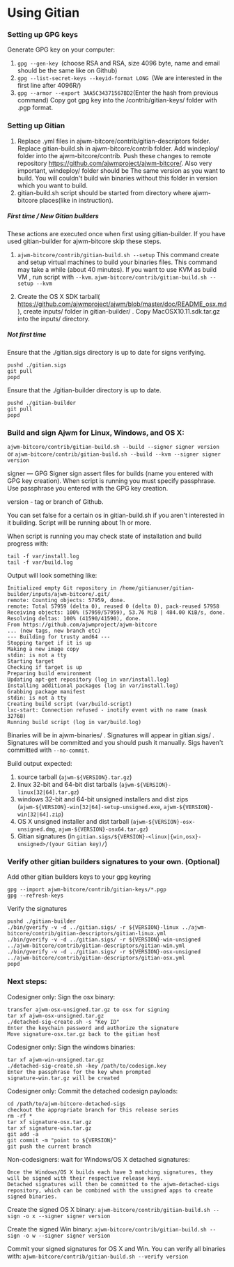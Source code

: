 Using Gitian
====================
### Setting up GPG keys
Generate GPG key on your computer:
1. ```gpg --gen-key ```(choose RSA and RSA, size 4096 byte, name and email should be the same like on Github)
2. ```gpg --list-secret-keys --keyid-format LONG ```(We are interested in the first line after 4096R/)
3. ```gpg --armor --export 3AA5C34371567BD2```(Enter the hash from previous command)
Copy got gpg key into the /contrib/gitian-keys/ folder with .pgp format.
### Setting up Gitian
1. Replace .yml files in ajwm-bitcore/contrib/gitian-descriptors folder. Replace gitian-build.sh in ajwm-bitcore/contrib folder. Add windeploy/ folder into the ajwm-bitcore/contrib. Push these changes to remote repository https://github.com/ajwmproject/ajwm-bitcore/. Also very important, windeploy/ folder should be The same version as you want to build. You will couldn't build win binaries without this folder in version which you want to build.
2. gitian-build.sh script should be started from directory where ajwm-bitcore places(like in instruction).
##### First time / New Gitian builders
These actions are executed once when first using gitian-builder. If you have used gitian-builder for ajwm-bitcore skip these steps.
1. ```ajwm-bitcore/contrib/gitian-build.sh --setup``` This command create and setup virtual machines to build your binaries files. This command may take a while (about 40 minutes). If you want to use KVM as build VM , run script with ```--kvm```.
    ```ajwm-bitcore/contrib/gitian-build.sh --setup --kvm```

2. Create the OS X SDK tarball( https://github.com/ajwmproject/ajwm/blob/master/doc/README_osx.md), create inputs/ folder in gitian-builder/ . Copy MacOSX10.11.sdk.tar.gz into the inputs/ directory.
##### Not first time
Ensure that the ./gitian.sigs directory is up to date for signs verifying.

    pushd ./gitian.sigs
    git pull
    popd

Ensure that the ./gitian-builder directory is up to date.

    pushd ./gitian-builder
    git pull
    popd

### Build and sign Ajwm for Linux, Windows, and OS X:

  ```ajwm-bitcore/contrib/gitian-build.sh --build --signer signer version``` or
  ```ajwm-bitcore/contrib/gitian-build.sh --build --kvm --signer signer version```

signer — GPG Signer sign assert files for builds (name you entered with GPG key creation). When script is running you must specify passphrase. Use passphrase you entered with the GPG key creation.

version - tag or branch of Github.

You can set false for a certain os in gitian-build.sh if you aren't interested in it building.
Script will be running about 1h or more.

When script is running you may check state of installation and build progress with:

    tail -f var/install.log
    tail -f var/build.log

Output will look something like:

    Initialized empty Git repository in /home/gitianuser/gitian-builder/inputs/ajwm-bitcore/.git/
    remote: Counting objects: 57959, done.
    remote: Total 57959 (delta 0), reused 0 (delta 0), pack-reused 57958
    Receiving objects: 100% (57959/57959), 53.76 MiB | 484.00 KiB/s, done.
    Resolving deltas: 100% (41590/41590), done.
    From https://github.com/ajwmproject/ajwm-bitcore
    ... (new tags, new branch etc)
    --- Building for trusty amd64 ---
    Stopping target if it is up
    Making a new image copy
    stdin: is not a tty
    Starting target
    Checking if target is up
    Preparing build environment
    Updating apt-get repository (log in var/install.log)
    Installing additional packages (log in var/install.log)
    Grabbing package manifest
    stdin: is not a tty
    Creating build script (var/build-script)
    lxc-start: Connection refused - inotify event with no name (mask 32768)
    Running build script (log in var/build.log)


Binaries will be in ajwm-binaries/ . Signatures will appear in gitian.sigs/ . Signatures will be committed and you should push it manually. Sigs haven't committed with ```--no-commit```.

Build output expected:

  1. source tarball (`ajwm-${VERSION}.tar.gz`)
  2. linux 32-bit and 64-bit dist tarballs (`ajwm-${VERSION}-linux[32|64].tar.gz`)
  3. windows 32-bit and 64-bit unsigned installers and dist zips (`ajwm-${VERSION}-win[32|64]-setup-unsigned.exe`, `ajwm-${VERSION}-win[32|64].zip`)
  4. OS X unsigned installer and dist tarball (`ajwm-${VERSION}-osx-unsigned.dmg`, `ajwm-${VERSION}-osx64.tar.gz`)
  5. Gitian signatures (in `gitian.sigs/${VERSION}-<linux|{win,osx}-unsigned>/(your Gitian key)/`)

### Verify other gitian builders signatures to your own. (Optional)

Add other gitian builders keys to your gpg keyring

    gpg --import ajwm-bitcore/contrib/gitian-keys/*.pgp
    gpg --refresh-keys

Verify the signatures

    pushd ./gitian-builder
    ./bin/gverify -v -d ../gitian.sigs/ -r ${VERSION}-linux ../ajwm-bitcore/contrib/gitian-descriptors/gitian-linux.yml
    ./bin/gverify -v -d ../gitian.sigs/ -r ${VERSION}-win-unsigned ../ajwm-bitcore/contrib/gitian-descriptors/gitian-win.yml
    ./bin/gverify -v -d ../gitian.sigs/ -r ${VERSION}-osx-unsigned ../ajwm-bitcore/contrib/gitian-descriptors/gitian-osx.yml
    popd

### Next steps:

Codesigner only: Sign the osx binary:

    transfer ajwm-osx-unsigned.tar.gz to osx for signing
    tar xf ajwm-osx-unsigned.tar.gz
    ./detached-sig-create.sh -s "Key ID"
    Enter the keychain password and authorize the signature
    Move signature-osx.tar.gz back to the gitian host

Codesigner only: Sign the windows binaries:

    tar xf ajwm-win-unsigned.tar.gz
    ./detached-sig-create.sh -key /path/to/codesign.key
    Enter the passphrase for the key when prompted
    signature-win.tar.gz will be created

Codesigner only: Commit the detached codesign payloads:

    cd /path/to/ajwm-bitcore-detached-sigs
    checkout the appropriate branch for this release series
    rm -rf *
    tar xf signature-osx.tar.gz
    tar xf signature-win.tar.gz
    git add -a
    git commit -m "point to ${VERSION}"
    git push the current branch

Non-codesigners: wait for Windows/OS X detached signatures:

    Once the Windows/OS X builds each have 3 matching signatures, they will be signed with their respective release keys.
    Detached signatures will then be committed to the ajwm-detached-sigs repository, which can be combined with the unsigned apps to create signed binaries.
Create the signed OS X binary:
```ajwm-bitcore/contrib/gitian-build.sh --sign -o x --signer signer version```

Create the signed Win binary:
```ajwm-bitcore/contrib/gitian-build.sh --sign -o w --signer signer version```

Commit your signed signatures for OS X and Win.
You can verify all binaries with:
```ajwm-bitcore/contrib/gitian-build.sh --verify version```
